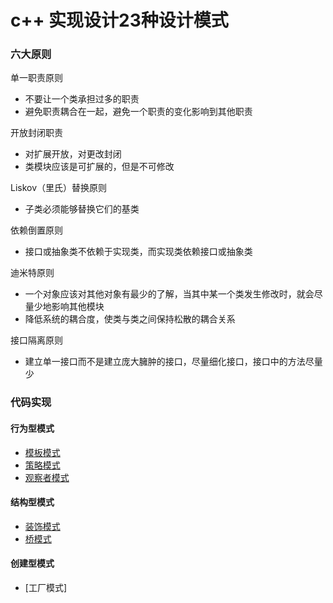 # c++ 实现设计23种设计模式

### 六大原则

单一职责原则
- 不要让一个类承担过多的职责
- 避免职责耦合在一起，避免一个职责的变化影响到其他职责

开放封闭职责
- 对扩展开放，对更改封闭
- 类模块应该是可扩展的，但是不可修改

Liskov（里氏）替换原则
- 子类必须能够替换它们的基类

依赖倒置原则
- 接口或抽象类不依赖于实现类，而实现类依赖接口或抽象类

迪米特原则
- 一个对象应该对其他对象有最少的了解，当其中某一个类发生修改时，就会尽量少地影响其他模块
- 降低系统的耦合度，使类与类之间保持松散的耦合关系

接口隔离原则
- 建立单一接口而不是建立庞大臃肿的接口，尽量细化接口，接口中的方法尽量少

### 代码实现

#### 行为型模式
- [模板模式](TemplateMethod.cpp)
- [策略模式](Strategy.cpp) 
- [观察者模式](Observer.cpp)
#### 结构型模式
- [装饰模式](Decorator.cpp)
- [桥模式](Bridge.cpp)
#### 创建型模式
- [工厂模式]